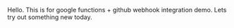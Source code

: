 Hello.
This is for google functions + github webhook integration demo.
Lets try out something new today. 
